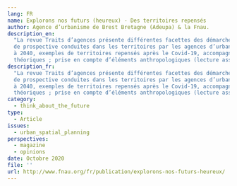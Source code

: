 ```yaml
---
lang: FR
name: Explorons nos futurs (heureux) - Des territoires repensés
author: Agence d’urbanisme de Brest Bretagne (Adeupa) & la Fnau.
description_en:
  "La revue Traits d’agences présente différentes facettes des démarches
  de prospective conduites dans les territoires par les agences d’urbanisme. \nVisions
  à 2040, exemples de territoires repensés après le Covid-19, accompagnées de réflexions
  théoriques ; prise en compte d’éléments anthropologiques (lecture assez longue)"
description_fr:
  "La revue Traits d’agences présente différentes facettes des démarches
  de prospective conduites dans les territoires par les agences d’urbanisme. \nVisions
  à 2040, exemples de territoires repensés après le Covid-19, accompagnées de réflexions
  théoriques ; prise en compte d’éléments anthropologiques (lecture assez longue)"
category:
  - think_about_the_future
type:
  - Article
issues:
  - urban_spatial_planning
perspectives:
  - magazine
  - opinions
date: Octobre 2020
file: ''
url: http://www.fnau.org/fr/publication/explorons-nos-futurs-heureux/
---
```

